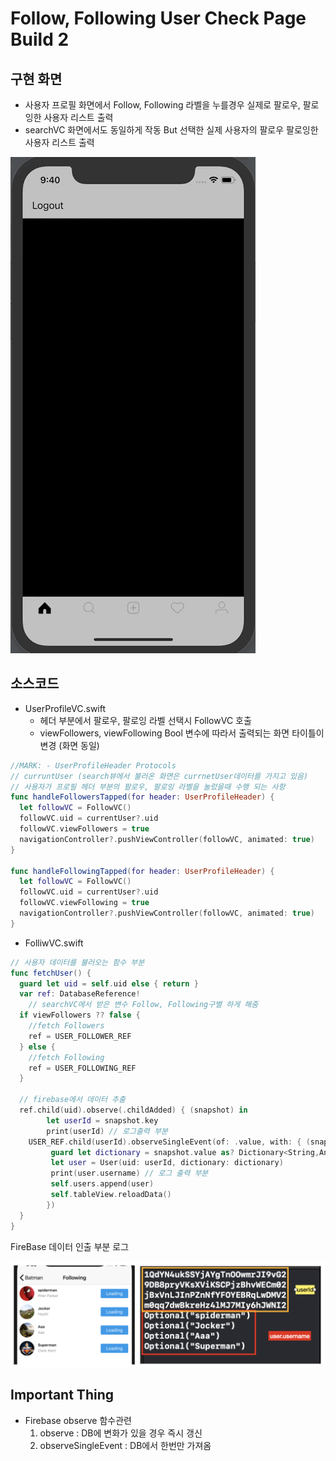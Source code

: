 # Follow, Following User Check Page Build 2

## 구현 화면

- 사용자 프로필 화면에서 Follow, Following 라벨을 누를경우 실제로 팔로우, 팔로잉한 사용자 리스트 출력
- searchVC 화면에서도 동일하게 작동 But 선택한 실제 사용자의 팔로우 팔로잉한 사용자 리스트 출력

![200530_FollowFollowingPage](../image/200530_FollowFollowingPage.gif)





## 소스코드

- UserProfileVC.swift
  - 헤더 부분에서 팔로우, 팔로잉 라벨 선택시 FollowVC 호출
  - viewFollowers, viewFollowing Bool 변수에 따라서 출력되는 화면 타이틀이 변경 (화면 동일)

```swift
//MARK: - UserProfileHeader Protocols
// curruntUser (search뷰에서 불러온 화면은 currnetUser데이터를 가지고 있음)
// 사용자가 프로필 헤더 부분의 팔로우, 팔로잉 라벨을 눌렀을때 수행 되는 사항
func handleFollowersTapped(for header: UserProfileHeader) {
  let followVC = FollowVC()
  followVC.uid = currentUser?.uid
  followVC.viewFollowers = true
  navigationController?.pushViewController(followVC, animated: true)
}

func handleFollowingTapped(for header: UserProfileHeader) {
  let followVC = FollowVC()
  followVC.uid = currentUser?.uid
  followVC.viewFollowing = true
  navigationController?.pushViewController(followVC, animated: true)
}
```



- FolliwVC.swift

```swift
// 사용자 데이터를 불러오는 함수 부분
func fetchUser() {
  guard let uid = self.uid else { return }
  var ref: DatabaseReference!
	// searchVC에서 받은 변수 Follow, Following구별 하게 해줌
  if viewFollowers ?? false {
    //fetch Followers
    ref = USER_FOLLOWER_REF
  } else {
    //fetch Following
    ref = USER_FOLLOWING_REF
  }
     
  // firebase에서 데이터 추출
  ref.child(uid).observe(.childAdded) { (snapshot) in        
		let userId = snapshot.key
		print(userId) // 로그출력 부분
    USER_REF.child(userId).observeSingleEvent(of: .value, with: { (snapshot) in
		 guard let dictionary = snapshot.value as? Dictionary<String,AnyObject> else { return }
		 let user = User(uid: userId, dictionary: dictionary)
		 print(user.username) // 로그 출력 부분 
		 self.users.append(user)
		 self.tableView.reloadData()
		})
  }
}
```

FireBase 데이터 인출 부분 로그 

![200530_PrintUserData](../image/200530_PrintUserData.png)



## Important Thing

- Firebase observe 함수관련
  1. observe : DB에 변화가 있을 경우 즉시 갱신
  2. observeSingleEvent : DB에서 한번만 가져옴